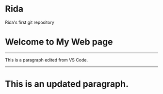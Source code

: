 # Rida
Rida's first git repository
<!Name :Rida Mujawar
  Enrollment no:2406128
Practical no-11>
<!DOCTYPE html>
<html>
<head>
<body>
<h1> Welcome to My Web page</h1>
<hr>
<p> This is a paragraph edited from VS Code.</p>
 <hr>
 <h1> This is an updated paragraph.</h1>
</body>
</html>
